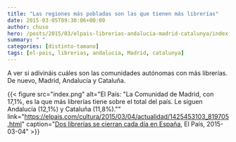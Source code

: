 ```yaml
---
title: "Las regiones más pobladas son las que tienen más librerías"
date: 2015-03-05T09:30:06+00:00
author: chuso
hero: /posts/2015/03/elpais-librerias-andalucia-madrid-catalunya/index.png
summary: " "
categories: [distinto-tamano]
tags: [el-pais, librerias, andalucia, Madrid, catalunya]
---
```

A ver si adivináis cuáles son las comunidades autónomas con más librerías.
De nuevo, Madrid, Andalucía y Cataluña.

{{< figure src="index.png" alt="El País: \"La Comunidad de Madrid, con 17,1%, es la que más librerías tiene sobre el total del país. Le siguen Andalucía (12,1%) y Cataluña (11,8%).\"" link="https://elpais.com/cultura/2015/03/04/actualidad/1425453103_819705.html" caption="[Dos librerías se cierran cada día en España](https://elpais.com/cultura/2015/03/04/actualidad/1425453103_819705.html), El País, 2015-03-04" >}}
